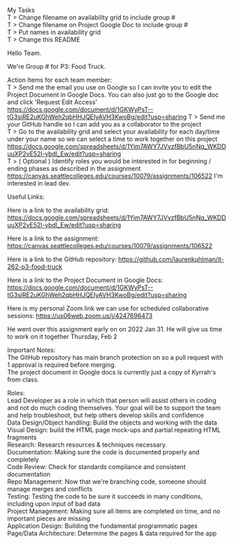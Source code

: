 My Tasks  
 T > Change filename on availability grid to include group #  
 T > Change filename on Project Google Doc to include group #  
 T > Put names in availability grid  
 T > Change this README  

Hello Team.  
  
We're Group # for P3: Food Truck.  
  
Action Items for each team member:  
 T > Send me the email you use on Google so I can invite you to edit the Project Document in Google Docs. You can also just go to the Google doc and click 'Request Edit Access'  https://docs.google.com/document/d/1GKWyPsT--tG3siRE2uKGhWeh2qbHHJQEIyAVH3KwoBg/edit?usp=sharing 
 T > Send me your GitHub handle so I can add you as a collaborator to the project  
 T > Go to the availability grid and select your availability for each day/time under your name so we can select a time to work together on this project https://docs.google.com/spreadsheets/d/1Yim7AWY7JVvzfBbU5nNq_WKDDuuXP2vE52l-ybdl_Ew/edit?usp=sharing  
 T > ( Optional ) Identify roles you would be interested in for beginning / ending phases as described in the assignment https://canvas.seattlecolleges.edu/courses/10079/assignments/106522 I'm interested in lead dev.
  
Useful Links:    
  
Here is a link to the availability grid:   https://docs.google.com/spreadsheets/d/1Yim7AWY7JVvzfBbU5nNq_WKDDuuXP2vE52l-ybdl_Ew/edit?usp=sharing  
  
Here is a link to the assignment: https://canvas.seattlecolleges.edu/courses/10079/assignments/106522  
  
Here is a link to the GitHub repository: https://github.com/laurenkuhlman/it-262-p3-food-truck  
  
Here is a link to the Project Document in Google Docs: https://docs.google.com/document/d/1GKWyPsT--tG3siRE2uKGhWeh2qbHHJQEIyAVH3KwoBg/edit?usp=sharing  
  
Here is my personal Zoom link we can use for scheduled collaborative sessions:   https://us06web.zoom.us/j/4247696473   

He went over this assignment early on on 2022 Jan 31. He will give us time to work on it together Thursday, Feb 2  

Important Notes:  
The GitHub repository has main branch protection on so a pull request with 1 approval is required before merging.    
The project document in Google docs is currently just a copy of Kyrrah's from class.  

Roles:  
Lead Developer as a role in which that person will assist others in coding and not do much coding themselves.   Your goal will be to support the team and help troubleshoot, but help others develop skills and confidence  
Data Design/Object handling: Build the objects and working with the data   
Visual Design: build the HTML page mock-ups and partial repeating HTML fragments  
Research: Research resources & techniques necessary.    
Documentation: Making sure the code is documented properly and completely  
Code Review: Check for standards compliance and consistent documentation  
Repo Management: Now that we're branching code, someone should manage merges and conflicts  
Testing: Testing the code to be sure it succeeds in many conditions, including upon input of bad data  
Project Management: Making sure all items are completed on time, and no important pieces are missing  
Application Design: Building the fundamental programmatic pages  
Page/Data Architecture: Determine the  pages & data required for the app   
